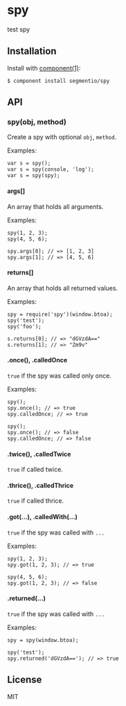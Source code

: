 
# spy

  test spy

## Installation

  Install with [component(1)](http://component.io):

    $ component install segmentio/spy

## API

### spy(obj, method)

  Create a spy with optional `obj`, `method`.

  Examples:

    var s = spy();
    var s = spy(console, 'log');
    var s = spy(spy);

#### args[]

  An array that holds all arguments.

  Examples:

    spy(1, 2, 3);
    spy(4, 5, 6);

    spy.args[0]; // => [1, 2, 3]
    spy.args[1]; // => [4, 5, 6]

#### returns[]

  An array that holds all returned values.

  Examples:

    spy = require('spy')(window.btoa);
    spy('test');
    spy('foo');

    s.returns[0]; // => "dGVzdA=="
    s.returns[1]; // => "Zm9v"

#### .once(), .calledOnce

  `true` if the spy was called only once.

  Examples:

    spy();
    spy.once(); // => true
    spy.calledOnce; // => true

    spy();
    spy.once(); // => false
    spy.calledOnce; // => false

#### .twice(), .calledTwice

  `true` if called twice.

#### .thrice(), .calledThrice

  `true` if called thrice.

#### .got(...), .calledWith(...)

  `true` if the spy was called with `...`

  Examples:

    spy(1, 2, 3);
    spy.got(1, 2, 3); // => true

    spy(4, 5, 6);
    spy.got(1, 2, 3); // => false

#### .returned(...)

  `true` if the spy was called with `...`

  Examples:

    spy = spy(window.btoa);

    spy('test');
    spy.returned('dGVzdA=='); // => true

## License

  MIT
